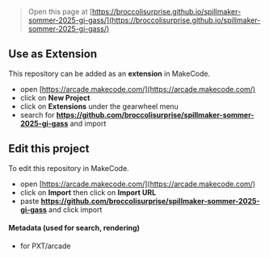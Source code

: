 
> Open this page at [https://broccolisurprise.github.io/spillmaker-sommer-2025-gi-gass/](https://broccolisurprise.github.io/spillmaker-sommer-2025-gi-gass/)

## Use as Extension

This repository can be added as an **extension** in MakeCode.

* open [https://arcade.makecode.com/](https://arcade.makecode.com/)
* click on **New Project**
* click on **Extensions** under the gearwheel menu
* search for **https://github.com/broccolisurprise/spillmaker-sommer-2025-gi-gass** and import

## Edit this project

To edit this repository in MakeCode.

* open [https://arcade.makecode.com/](https://arcade.makecode.com/)
* click on **Import** then click on **Import URL**
* paste **https://github.com/broccolisurprise/spillmaker-sommer-2025-gi-gass** and click import

#### Metadata (used for search, rendering)

* for PXT/arcade
<script src="https://makecode.com/gh-pages-embed.js"></script><script>makeCodeRender("{{ site.makecode.home_url }}", "{{ site.github.owner_name }}/{{ site.github.repository_name }}");</script>
